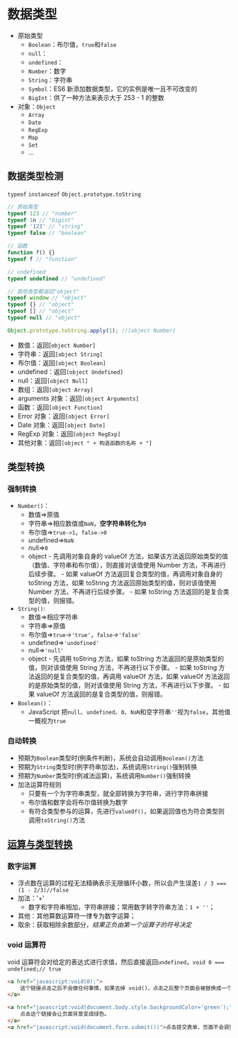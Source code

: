 # 数据类型

- 原始类型
  - `Boolean`：布尔值，`true`和`false`
  - `null`：
  - `undefined`：
  - `Number`：数字
  - `String`：字符串
  - `Symbol`：ES6 新添加数据类型，它的实例是唯一且不可改变的
  - `BigInt`：供了一种方法来表示大于 253 - 1 的整数
- 对象：`Object`
  - `Array`
  - `Date`
  - `RegExp`
  - `Map`
  - `Set`
  - ...

## 数据类型检测

`typeof` `instanceof` `Object.prototype.toString`

```JavaScript
// 原始类型
typeof 123 // "number"
typeof 1n // "bigint"
typeof '123' // "string"
typeof false // "boolean"

// 函数
function f() {}
typeof f // "function"

// undefined
typeof undefined // "undefined"

// 其他类型都返回"object"
typeof window // "object"
typeof {} // "object"
typeof [] // "object"
typeof null // "object"
```

```JavaScript
Object.prototype.toString.apply(1); //[object Number]
```

- 数值：返回[`object Number]`
- 字符串：返回`[object String]`
- 布尔值：返回`[object Boolean]`
- undefined：返回`[object Undefined]`
- null：返回`[object Null]`
- 数组：返回`[object Array]`
- arguments 对象：返回`[object Arguments]`
- 函数：返回`[object Function]`
- Error 对象：返回`[object Error]`
- Date 对象：返回`[object Date]`
- RegExp 对象：返回`[object RegExp]`
- 其他对象：返回`[object " + 构造函数的名称 + "]`

## 类型转换

### 强制转换

- `Number()`：
  - 数值=>原值
  - 字符串=>相应数值或`NaN`，**空字符串转化为`0`**
  - 布尔值=>`true->1`，`false->0`
  - undefined=>`NaN`
  - null=>`0`
  - object - 先调用对象自身的 valueOf 方法，如果该方法返回原始类型的值（数值、字符串和布尔值），则直接对该值使用 Number 方法，不再进行后续步骤。 - 如果 valueOf 方法返回复合类型的值，再调用对象自身的 toString 方法，如果 toString 方法返回原始类型的值，则对该值使用 Number 方法，不再进行后续步骤。 - 如果 toString 方法返回的是复合类型的值，则报错。
- `String()`:
  - 数值=>相应字符串
  - 字符串=>原值
  - 布尔值=>`true`->`'true'`，`false`->`'false'`
  - undefined=>`'undefined'`
  - null=>`'null'`
  - object - 先调用 toString 方法，如果 toString 方法返回的是原始类型的值，则对该值使用 String 方法，不再进行以下步骤。 - 如果 toString 方法返回的是复合类型的值，再调用 valueOf 方法，如果 valueOf 方法返回的是原始类型的值，则对该值使用 String 方法，不再进行以下步骤。 - 如果 valueOf 方法返回的是复合类型的值，则报错。
- `Boolean()`：
  - JavaScript 把`null`、`undefined`、`0`、`NaN`和空字符串`''`视为`false`，其他值一概视为`true`

### 自动转换

- 预期为`Boolean`类型时(例条件判断)，系统会自动调用`Boolean()`方法
- 预期为`String`类型时(例字符串加法)，系统调用`String()`强制转换
- 预期为`Number`类型时(例减法运算)，系统调用`Number()`强制转换
- 加法运算符规则
  - 只要有一个为字符串类型，就全部转换为字符串，进行字符串拼接
  - 布尔值和数字会将布尔值转换为数字
  - 有符合类型参与的运算，先进行`valueOf()`，如果返回值也为符合类型则调用`toString()`方法

## [运算与类型转换](http://javascript.ruanyifeng.com/grammar/conversion.html)

### 数字运算

- 浮点数在运算的过程无法精确表示无限循环小数，所以会产生误差`1 / 3 === (1 - 2/3)//false`
- 加法：'+'
  - 数字和字符串相加，字符串拼接；常用数字转字符串方法：`1 + ''`；
- 其他：其他算数运算符一律专为数字运算；
- 取余：获取相除余数部分，_结果正负由第一个运算子的符号决定_

### void 运算符

void 运算符会对给定的表达式进行求值，然后直接返回`undefined`，`void 0 === undefined;// true`

```HTML
<a href="javascript:void(0);">
    这个链接点击之后不会做任何事情，如果去掉 void()，点击之后整个页面会被替换成一个字符 0。
</a>

<a href="javascript:void(document.body.style.backgroundColor='green');">
    点击这个链接会让页面背景变成绿色。
</a>
<a href="javascript:void(document.form.submit())">点击提交表单，页面不会调整</a>
```
